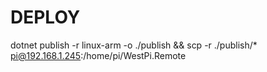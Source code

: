 
# DEPLOY
dotnet publish -r linux-arm -o ./publish && scp -r ./publish/* pi@192.168.1.245:/home/pi/WestPi.Remote